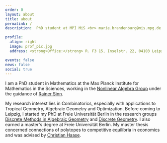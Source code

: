 ```yaml
---
order: 0
layout: about
title: about
permalink: /
description:  PhD student at MPI MiS <br> marie.brandenburg@mis.mpg.de | <a href="assets/pdf/CV.pdf">CV</a>

profile:
  align: right
  image: prof_pic.jpg
  address: <strong>Office:</strong> R. F3 15, Inselstr. 22, 04103 Leipzig

events: false
news: false
social: true
---
```


I am a PhD student in Mathematics at the Max Planck Institute for Mathematics in the Sciences, working in the [Nonlinear Algebra Group](https://www.mis.mpg.de/nlalg/research.html) under the guidance of [Rainer Sinn](http://www.math.uni-leipzig.de/~sinn/index_en.html). 

[comment]: <> (My research interest lies in Tropical Geometry, especially its combinatorial aspects and the applications to Optimization.)
My research interest lies in Combinatorics, especially with applications to Tropical Geometry, Algebraic Geometry and Optimization.
 Before coming to Leipzig, I started my PhD at Freie Universität Berlin in the research groups [Discrete Methods in Algebraic Geometry](http://www.mi.fu-berlin.de/math/groups/ag-diskret-algebra-geom/index.html) and [Discrete Geometry](https://www.mi.fu-berlin.de/en/math/groups/discgeom/index.html).
I also earned a master's degree at Freie Universität Berlin. My master thesis concerned connections of polytopes to competitive equilibria in economics and was advised by [Christian Haase](https://www.mi.fu-berlin.de/en/math/groups/ag-diskret-algebra-geom/members/Professoren/christian_haase.html). 